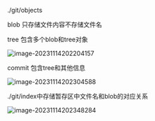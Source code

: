 ./git/objects

blob 只存储文件内容不存储文件名

tree 包含多个blob和tree对象

![image-20231114202204157](F:\markdowns\git笔记.assets\image-20231114202204157.png)

commit 包含tree和其他信息

![image-20231114202304588](F:\markdowns\git笔记.assets\image-20231114202304588.png)

./git/index中存储暂存区中文件名和blob的对应关系

![image-20231114202348284](F:\markdowns\git笔记.assets\image-20231114202348284.png)